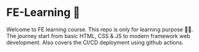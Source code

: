 # FE-Learning 📖

Welcome to FE learning course. This repo is only for learning purpose 🧑‍🎓. The journey start from basic HTML, CSS & JS to modern framework web development. Also covers the CI/CD deployment using github actions.
